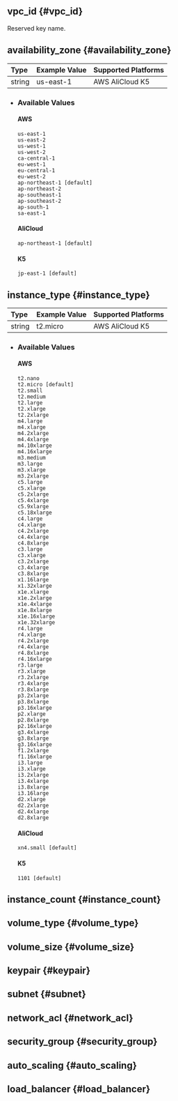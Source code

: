 ## vpc_id {#vpc_id}

Reserved key name.

## availability_zone {#availability_zone}

| Type | Example Value | Supported Platforms |
|:-----------|:-----|:----------------|
| string | us-east-1 | <span class="label label-default">AWS</span> <span class="label label-default">AliCloud</span> <span class="label label-default">K5</span> |


- ### Available Values

    #### AWS
    ```
    us-east-1
    us-east-2
    us-west-1
    us-west-2
    ca-central-1
    eu-west-1
    eu-central-1
    eu-west-2
    ap-northeast-1 [default]
    ap-northeast-2
    ap-southeast-1
    ap-southeast-2
    ap-south-1
    sa-east-1
    ```
    #### AliCloud
    ```
    ap-northeast-1 [default]
    ```
    #### K5
    ```
    jp-east-1 [default]
    ```

## instance_type {#instance_type}

| Type | Example Value | Supported Platforms |
|:-----------|:-----|:----------------|
| string | t2.micro | <span class="label label-default">AWS</span> <span class="label label-default">AliCloud</span> <span class="label label-default">K5</span> |


- ### Available Values

    #### AWS
    ```
    t2.nano
    t2.micro [default]
    t2.small
    t2.medium
    t2.large
    t2.xlarge
    t2.2xlarge
    m4.large
    m4.xlarge
    m4.2xlarge
    m4.4xlarge
    m4.10xlarge
    m4.16xlarge
    m3.medium
    m3.large
    m3.xlarge
    m3.2xlarge
    c5.large
    c5.xlarge
    c5.2xlarge
    c5.4xlarge
    c5.9xlarge
    c5.18xlarge
    c4.large
    c4.xlarge
    c4.2xlarge
    c4.4xlarge
    c4.8xlarge
    c3.large
    c3.xlarge
    c3.2xlarge
    c3.4xlarge
    c3.8xlarge
    x1.16large
    x1.32xlarge
    x1e.xlarge
    x1e.2xlarge
    x1e.4xlarge
    x1e.8xlarge
    x1e.16xlarge
    x1e.32xlarge
    r4.large
    r4.xlarge
    r4.2xlarge
    r4.4xlarge
    r4.8xlarge
    r4.16xlarge
    r3.large
    r3.xlarge
    r3.2xlarge
    r3.4xlarge
    r3.8xlarge
    p3.2xlarge
    p3.8xlarge
    p3.16xlarge
    p2.xlarge
    p2.8xlarge
    p2.16xlarge
    g3.4xlarge
    g3.8xlarge
    g3.16xlarge
    f1.2xlarge
    f1.16xlarge
    i3.large
    i3.xlarge
    i3.2xlarge
    i3.4xlarge
    i3.8xlarge
    i3.16large
    d2.xlarge
    d2.2xlarge
    d2.4xlarge
    d2.8xlarge
    ```
    #### AliCloud
    ```
    xn4.small [default]
    ```
    #### K5
    ```
    1101 [default]
    ```


## instance_count {#instance_count}

## volume_type {#volume_type}

## volume_size {#volume_size}

## keypair {#keypair}

## subnet {#subnet}

## network_acl {#network_acl}

## security_group {#security_group}

## auto_scaling {#auto_scaling}

## load_balancer {#load_balancer}

